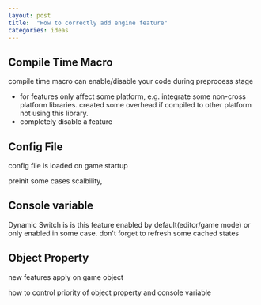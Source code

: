 ```yaml
---
layout: post
title:  "How to correctly add engine feature"
categories: ideas
---
```


## Compile Time Macro

compile time macro can enable/disable your code during preprocess stage

- for features only affect some platform, e.g.  integrate some non-cross platform libraries. created some overhead if compiled to other platform not using this library.
- completely disable a feature

## Config File

config file is loaded on game startup

preinit some cases
scalbility,

## Console variable

Dynamic Switch is 
is this feature enabled by default(editor/game mode) or only enabled  in some case.
don't forget to refresh some cached states

## Object Property

new features apply on game object

how to control priority of object property and console variable